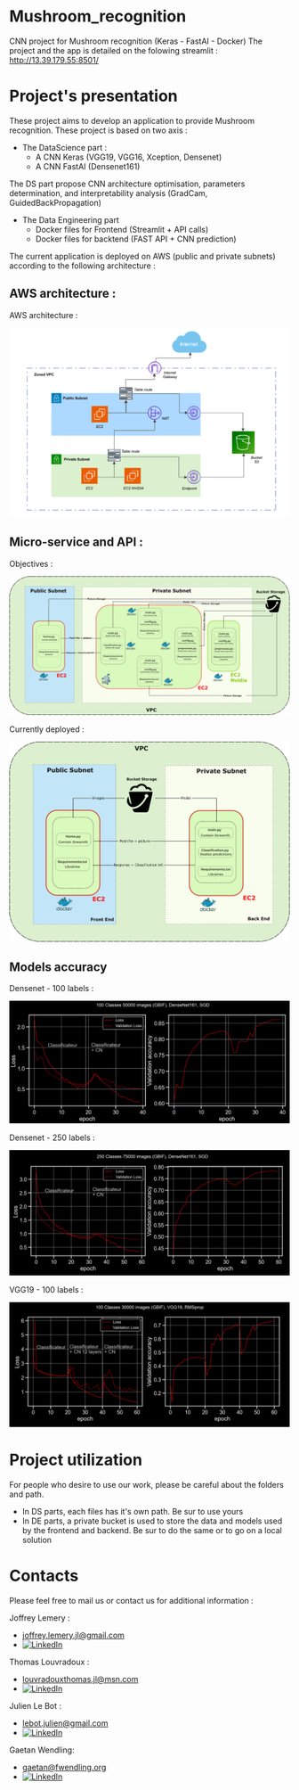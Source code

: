 # Mushroom_recognition
CNN  project for Mushroom recognition (Keras - FastAI - Docker)
The project and the app is detailed on the folowing streamlit : http://13.39.179.55:8501/

# Project's presentation

These project aims to develop an application to provide Mushroom recognition.
These project is based on two axis : 
- The DataScience part :
    - A CNN Keras (VGG19, VGG16, Xception, Densenet)
    - A CNN FastAI (Densenet161)

The DS part propose CNN architecture optimisation, parameters determination, and interpretability analysis (GradCam, GuidedBackPropagation)

- The Data Engineering part
    - Docker files for Frontend (Streamlit + API calls)
    - Docker files for backtend (FAST API + CNN prediction)

The current application is deployed on AWS (public and private subnets) according to the following architecture :

## AWS architecture : 

AWS architecture : 

![My Image](Images/AWS.png)

## Micro-service and API :

Objectives : 

![My Image](Images/DE_big.png)

Currently deployed : 

![My Image](Images/DE_small.png)

## Models accuracy

Densenet - 100 labels : 

![My Image](Images/Densenet_100.png)

Densenet - 250 labels :

![My Image](Images/Densenet_250.png)

VGG19 - 100 labels : 

![My Image](Images/VGG19_100.png)


# Project utilization

For people who desire to use our work, please be careful about the folders and path.
- In DS parts, each files has it's own path. Be sur to use yours
- In DE parts, a private bucket is used to store the data and models used by the frontend and backend. Be sur to do the same or to go on a local solution

# Contacts 

Please feel free to mail us or contact us for additional information :

Joffrey Lemery :
- joffrey.lemery.jl@gmail.com
- <a href="https://www.linkedin.com/in/joffrey-lemery-b740a5112/" target="_blank"><img src="https://cdn.jsdelivr.net/npm/simple-icons@v3/icons/linkedin.svg" alt="LinkedIn" width="30"></a>

Thomas Louvradoux :
- louvradouxthomas.jl@msn.com
- <a href="https://www.linkedin.com/in/thomas-louvradoux-023b231a6/" target="_blank"><img src="https://cdn.jsdelivr.net/npm/simple-icons@v3/icons/linkedin.svg" alt="LinkedIn" width="30"></a>    

Julien Le Bot :
- lebot.julien@gmail.com
- <a href="https://www.linkedin.com/in/julien-le-bot-133a5625/" target="_blank"><img src="https://cdn.jsdelivr.net/npm/simple-icons@v3/icons/linkedin.svg" alt="LinkedIn" width="30"></a>     


Gaetan Wendling:
- gaetan@fwendling.org
- <a href="https://www.linkedin.com/in/gaetan-wendling/" target="_blank"><img src="https://cdn.jsdelivr.net/npm/simple-icons@v3/icons/linkedin.svg" alt="LinkedIn" width="30"></a>     

